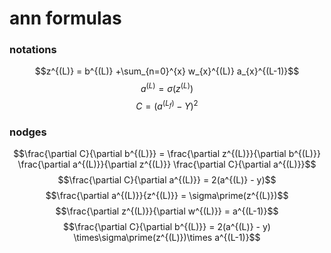 # ann formulas

### notations
$$z^{(L)} = b^{(L)} +\sum_{n=0}^{x} w_{x}^{(L)} a_{x}^{(L-1)}$$
$$a^{(L)} = \sigma(z^{(L)})$$
$$C = (a^{(L_f)} - Y)^2$$

### nodges
$$\frac{\partial C}{\partial b^{(L)}} = \frac{\partial z^{(L)}}{\partial b^{(L)}} \frac{\partial a^{(L)}}{\partial z^{(L)}} \frac{\partial C}{\partial a^{(L)}}$$
$$\frac{\partial C}{\partial a^{(L)}} = 2(a^{(L)} - y)$$
$$\frac{\partial a^{(L)}}{z^{(L)}} = \sigma\prime(z^{(L)})$$
$$\frac{\partial z^{(L)}}{\partial w^{(L)}} = a^{(L-1)}$$
$$\frac{\partial C}{\partial b^{(L)}} = 2(a^{(L)} - y) \times\sigma\prime(z^{(L)})\times a^{(L-1)}$$
